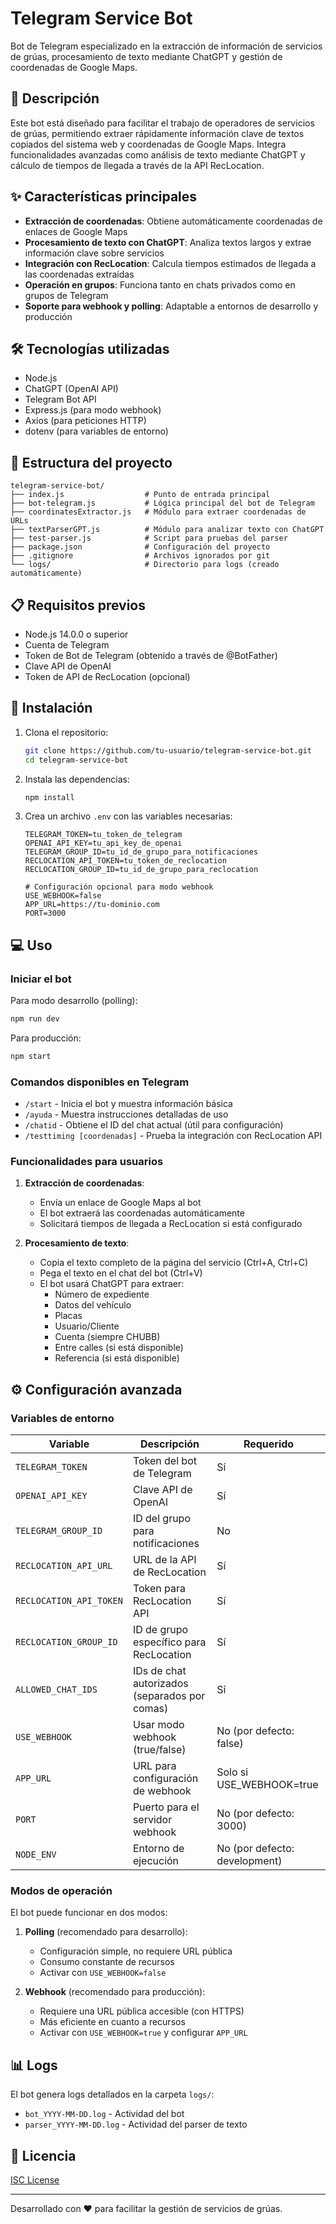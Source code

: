 # Telegram Service Bot

Bot de Telegram especializado en la extracción de información de servicios de grúas, procesamiento de texto mediante ChatGPT y gestión de coordenadas de Google Maps.

## 📑 Descripción

Este bot está diseñado para facilitar el trabajo de operadores de servicios de grúas, permitiendo extraer rápidamente información clave de textos copiados del sistema web y coordenadas de Google Maps. Integra funcionalidades avanzadas como análisis de texto mediante ChatGPT y cálculo de tiempos de llegada a través de la API RecLocation.

## ✨ Características principales

- **Extracción de coordenadas**: Obtiene automáticamente coordenadas de enlaces de Google Maps
- **Procesamiento de texto con ChatGPT**: Analiza textos largos y extrae información clave sobre servicios
- **Integración con RecLocation**: Calcula tiempos estimados de llegada a las coordenadas extraídas
- **Operación en grupos**: Funciona tanto en chats privados como en grupos de Telegram
- **Soporte para webhook y polling**: Adaptable a entornos de desarrollo y producción

## 🛠️ Tecnologías utilizadas

- Node.js
- ChatGPT (OpenAI API)
- Telegram Bot API
- Express.js (para modo webhook)
- Axios (para peticiones HTTP)
- dotenv (para variables de entorno)

## 📂 Estructura del proyecto

```
telegram-service-bot/
├── index.js                  # Punto de entrada principal
├── bot-telegram.js           # Lógica principal del bot de Telegram
├── coordinatesExtractor.js   # Módulo para extraer coordenadas de URLs
├── textParserGPT.js          # Módulo para analizar texto con ChatGPT
├── test-parser.js            # Script para pruebas del parser
├── package.json              # Configuración del proyecto
├── .gitignore                # Archivos ignorados por git
└── logs/                     # Directorio para logs (creado automáticamente)
```

## 📋 Requisitos previos

- Node.js 14.0.0 o superior
- Cuenta de Telegram
- Token de Bot de Telegram (obtenido a través de @BotFather)
- Clave API de OpenAI
- Token de API de RecLocation (opcional)

## 🚀 Instalación

1. Clona el repositorio:
   ```bash
   git clone https://github.com/tu-usuario/telegram-service-bot.git
   cd telegram-service-bot
   ```

2. Instala las dependencias:
   ```bash
   npm install
   ```

3. Crea un archivo `.env` con las variables necesarias:
   ```
   TELEGRAM_TOKEN=tu_token_de_telegram
   OPENAI_API_KEY=tu_api_key_de_openai
   TELEGRAM_GROUP_ID=tu_id_de_grupo_para_notificaciones
   RECLOCATION_API_TOKEN=tu_token_de_reclocation
   RECLOCATION_GROUP_ID=tu_id_de_grupo_para_reclocation
   
   # Configuración opcional para modo webhook
   USE_WEBHOOK=false
   APP_URL=https://tu-dominio.com
   PORT=3000
   ```

## 💻 Uso

### Iniciar el bot

Para modo desarrollo (polling):
```bash
npm run dev
```

Para producción:
```bash
npm start
```

### Comandos disponibles en Telegram

- `/start` - Inicia el bot y muestra información básica
- `/ayuda` - Muestra instrucciones detalladas de uso
- `/chatid` - Obtiene el ID del chat actual (útil para configuración)
- `/testtiming [coordenadas]` - Prueba la integración con RecLocation API

### Funcionalidades para usuarios

1. **Extracción de coordenadas**:
   - Envía un enlace de Google Maps al bot
   - El bot extraerá las coordenadas automáticamente
   - Solicitará tiempos de llegada a RecLocation si está configurado

2. **Procesamiento de texto**:
   - Copia el texto completo de la página del servicio (Ctrl+A, Ctrl+C)
   - Pega el texto en el chat del bot (Ctrl+V)
   - El bot usará ChatGPT para extraer:
     - Número de expediente
     - Datos del vehículo
     - Placas
     - Usuario/Cliente
     - Cuenta (siempre CHUBB)
     - Entre calles (si está disponible)
     - Referencia (si está disponible)

## ⚙️ Configuración avanzada

### Variables de entorno

| Variable | Descripción | Requerido |
|----------|-------------|-----------|
| `TELEGRAM_TOKEN` | Token del bot de Telegram | Sí |
| `OPENAI_API_KEY` | Clave API de OpenAI | Sí |
| `TELEGRAM_GROUP_ID` | ID del grupo para notificaciones | No |
| `RECLOCATION_API_URL` | URL de la API de RecLocation | Sí |
| `RECLOCATION_API_TOKEN` | Token para RecLocation API | Sí |
| `RECLOCATION_GROUP_ID` | ID de grupo específico para RecLocation | Sí |
| `ALLOWED_CHAT_IDS` | IDs de chat autorizados (separados por comas) | Sí |
| `USE_WEBHOOK` | Usar modo webhook (true/false) | No (por defecto: false) |
| `APP_URL` | URL para configuración de webhook | Solo si USE_WEBHOOK=true |
| `PORT` | Puerto para el servidor webhook | No (por defecto: 3000) |
| `NODE_ENV` | Entorno de ejecución | No (por defecto: development) |

### Modos de operación

El bot puede funcionar en dos modos:

1. **Polling** (recomendado para desarrollo):
   - Configuración simple, no requiere URL pública
   - Consumo constante de recursos
   - Activar con `USE_WEBHOOK=false`

2. **Webhook** (recomendado para producción):
   - Requiere una URL pública accesible (con HTTPS)
   - Más eficiente en cuanto a recursos
   - Activar con `USE_WEBHOOK=true` y configurar `APP_URL`

## 📊 Logs

El bot genera logs detallados en la carpeta `logs/`:
- `bot_YYYY-MM-DD.log` - Actividad del bot
- `parser_YYYY-MM-DD.log` - Actividad del parser de texto

## 📄 Licencia

[ISC License](https://opensource.org/licenses/ISC)

---

Desarrollado con ❤️ para facilitar la gestión de servicios de grúas.
